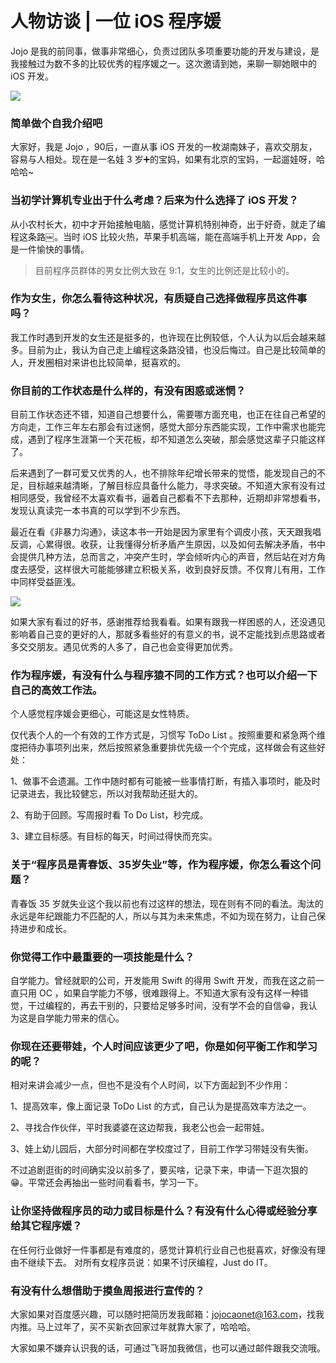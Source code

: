 # 人物访谈 | 一位 iOS 程序媛

Jojo 是我的前同事，做事非常细心，负责过团队多项重要功能的开发与建设，是我接触过为数不多的比较优秀的程序媛之一。这次邀请到她，来聊一聊她眼中的 iOS 开发。

![](https://gitee.com/zhangferry/Images/raw/master/iOSWeeklyLearning/programmer_girl.jpg)

### 简单做个自我介绍吧

大家好，我是 Jojo ，90后，一直从事 iOS 开发的一枚湖南妹子，喜欢交朋友，容易与人相处。现在是一名娃 3 岁➕的宝妈，如果有北京的宝妈，一起遛娃呀，哈哈哈~

### 当初学计算机专业出于什么考虑？后来为什么选择了 iOS 开发？

从小农村长大，初中才开始接触电脑，感觉计算机特别神奇，出于好奇，就走了编程这条路￼。当时 iOS 比较火热，苹果手机高端，能在高端手机上开发 App，会是一件愉快的事情。


> 目前程序员群体的男女比例大致在 9:1，女生的比例还是比较小的。

### 作为女生，你怎么看待这种状况，有质疑自己选择做程序员这件事吗？

我工作时遇到开发的女生还是挺多的，也许现在比例较低，个人认为以后会越来越多。目前为止，我认为自己走上编程这条路没错，也没后悔过。自己是比较简单的人，开发圈相对来讲也比较简单，挺喜欢的。

### 你目前的工作状态是什么样的，有没有困惑或迷惘？

目前工作状态还不错，知道自己想要什么，需要哪方面充电，也正在往自己希望的方向走，工作三年左右那会有过迷惘，感觉大部分东西能实现，工作中需求也能完成，遇到了程序生涯第一个天花板，却不知道怎么突破，那会感觉这辈子只能这样了。

后来遇到了一群可爱又优秀的人，也不排除年纪增长带来的觉悟，能发现自己的不足，目标越来越清晰，了解目标应具备什么能力，寻求突破。不知道大家有没有过相同感受，我曾经不太喜欢看书，逼着自己都看不下去那种，近期却非常想看书，发现认真读完一本书真的可以学到不少东西。

最近在看《非暴力沟通》，读这本书一开始是因为家里有个调皮小孩，天天跟我唱反调，心累得很。收获，让我懂得分析矛盾产生原因，以及如何去解决矛盾，书中会提供几种方法，总而言之，冲突产生时，学会倾听内心的声音，然后站在对方角度去感受，这样很大可能能够建立积极关系，收到良好反馈。不仅育儿有用，工作中同样受益匪浅。

![](https://gitee.com/zhangferry/Images/raw/master/iOSWeeklyLearning/feibaoligoutong.jpeg)

如果大家有看过的好书，感谢推荐给我看看。如果有跟我一样困惑的人，还没遇见影响着自己变的更好的人，那就多看些好的有意义的书，说不定能找到点思路或者多交交朋友。遇见优秀的人多了，自己也会变得更加优秀。

### 作为程序媛，有没有什么与程序猿不同的工作方式？也可以介绍一下自己的高效工作法。

个人感觉程序媛会更细心，可能这是女性特质。

仅代表个人的一个有效的工作方式是，习惯写 ToDo List 。按照重要和紧急两个维度把待办事项列出来，然后按照紧急重要排优先级一个个完成，这样做会有这些好处：

1、做事不会遗漏。工作中随时都有可能被一些事情打断，有插入事项时，能及时记录进去，我比较健忘，所以对我帮助还挺大的。

2、有助于回顾。写周报时看 To Do List，秒完成。

3、建立目标感。有目标的每天，时间过得快而充实。

### 关于“程序员是青春饭、35岁失业”等，作为程序媛，你怎么看这个问题？

青春饭 35 岁就失业这个我以前也有过这样的想法，现在则有不同的看法。淘汰的永远是年纪跟能力不匹配的人，所以与其为未来焦虑，不如为现在努力，让自己保持进步和成长。

### 你觉得工作中最重要的一项技能是什么？

自学能力。曾经就职的公司，开发能用 Swift 的得用 Swift 开发，而我在这之前一直只用 OC ，如果自学能力不够，很难跟得上。不知道大家有没有这样一种错觉，干过编程的，再去干别的，只要给足够多时间，没有学不会的自信😁，我认为这是自学能力带来的信心。

### 你现在还要带娃，个人时间应该更少了吧，你是如何平衡工作和学习的呢？

相对来讲会减少一点，但也不是没有个人时间，以下方面起到不少作用：

1、提高效率，像上面记录 ToDo List 的方式，自己认为是提高效率方法之一。

2、寻找合作伙伴，平时我婆婆在这边帮我，我老公也会一起带娃。

3、娃上幼儿园后，大部分时间都在学校度过了，目前工作学习带娃没有失衡。

不过追剧逛街的时间确实没以前多了，要买啥，记录下来，申请一下逛次狠的😁。平常还会再抽出一些时间看看书，学习一下。

### 让你坚持做程序员的动力或目标是什么？有没有什么心得或经验分享给其它程序媛？

在任何行业做好一件事都是有难度的，感觉计算机行业自己也挺喜欢，好像没有理由不继续下去。
对所有女程序员说：如果不讨厌编程，Just do IT。

### 有没有什么想借助于摸鱼周报进行宣传的？

大家如果对百度感兴趣，可以随时把简历发我邮箱：jojocaonet@163.com，找我内推。马上过年了，买不买新衣回家过年就靠大家了，哈哈哈。

大家如果不嫌弃认识我的话，可通过飞哥加我微信，也可以通过邮件跟我交流哦。

